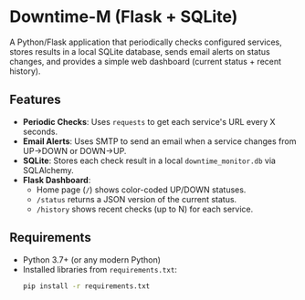 # Downtime-M (Flask + SQLite)

A Python/Flask application that periodically checks configured services, stores results
in a local SQLite database, sends email alerts on status changes, and provides a simple
web dashboard (current status + recent history).

## Features

- **Periodic Checks**: Uses `requests` to get each service's URL every X seconds.
- **Email Alerts**: Uses SMTP to send an email when a service changes from UP→DOWN or DOWN→UP.
- **SQLite**: Stores each check result in a local `downtime_monitor.db` via SQLAlchemy.
- **Flask Dashboard**:
  - Home page (`/`) shows color-coded UP/DOWN statuses.
  - `/status` returns a JSON version of the current status.
  - `/history` shows recent checks (up to N) for each service.

## Requirements

- Python 3.7+ (or any modern Python)
- Installed libraries from `requirements.txt`:
  ```bash
  pip install -r requirements.txt
